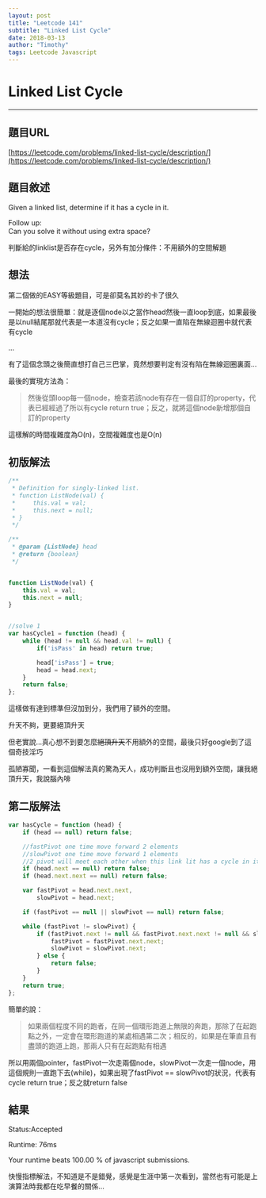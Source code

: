 ```yaml
---
layout: post
title: "Leetcode 141"
subtitle: "Linked List Cycle"
date: 2018-03-13
author: "Timothy"
tags: Leetcode Javascript
---
```

# Linked List Cycle

---

## 題目URL

[https://leetcode.com/problems/linked-list-cycle/description/](https://leetcode.com/problems/linked-list-cycle/description/)



## 題目敘述

Given a linked list, determine if it has a cycle in it.

Follow up:  
Can you solve it without using extra space?



判斷給的linklist是否存在cycle，另外有加分條件：不用額外的空間解題



## 想法

第二個做的EASY等級題目，可是卻莫名其妙的卡了很久

一開始的想法很簡單：就是逐個node以之當作head然後一直loop到底，如果最後是以null結尾那就代表是一本道沒有cycle；反之如果一直陷在無線迴圈中就代表有cycle

...

有了這個念頭之後簡直想打自己三巴掌，竟然想要判定有沒有陷在無線迴圈裏面...



最後的實現方法為：

> 然後從頭loop每一個node，檢查若該node有存在一個自訂的property，代表已經經過了所以有cycle return true；反之，就將這個node新增那個自訂的property

這樣解的時間複雜度為O\(n\)，空間複雜度也是O\(n\)



## 初版解法

 ```js
 /**
  * Definition for singly-linked list.
  * function ListNode(val) {
  *     this.val = val;
  *     this.next = null;
  * }
  */

 /**
  * @param {ListNode} head
  * @return {boolean}
  */


 function ListNode(val) {
     this.val = val;
     this.next = null;
 }


 //solve 1
 var hasCycle1 = function (head) {
     while (head != null && head.val != null) {
         if('isPass' in head) return true;

         head['isPass'] = true;
         head = head.next;
     }
     return false;
 };

 ```

這樣做有達到標準但沒加到分，我們用了額外的空間。

升天不夠，更要絕頂升天

但老實說...真心想不到要怎麼~~絕頂升天~~不用額外的空間，最後只好google到了這個奇技淫巧

孤陋寡聞，一看到這個解法真的驚為天人，成功判斷且也沒用到額外空間，讓我絕頂升天，我說腦內啡



## 第二版解法

```js
var hasCycle = function (head) {
    if (head == null) return false;

    //fastPivot one time move forward 2 elements
    //slowPivot one time move forward 1 elements
    //2 pivot will meet each other when this link lit has a cycle in it
    if (head.next == null) return false;
    if (head.next.next == null) return false;

    var fastPivot = head.next.next,
        slowPivot = head.next;

    if (fastPivot == null || slowPivot == null) return false;

    while (fastPivot != slowPivot) {
        if (fastPivot.next != null && fastPivot.next.next != null && slowPivot.next != null) {
            fastPivot = fastPivot.next.next;
            slowPivot = slowPivot.next;
        } else {
            return false;
        }
    }
    return true;
};
```

簡單的說：

> 如果兩個程度不同的跑者，在同一個環形跑道上無限的奔跑，那除了在起跑點之外，一定會在環形跑道的某處相遇第二次；相反的，如果是在筆直且有盡頭的跑道上跑，那兩人只有在起跑點有相遇

所以用兩個pointer，fastPivot一次走兩個node，slowPivot一次走一個node，用這個規則一直跑下去\(while\)，如果出現了fastPivot == slowPivot的狀況，代表有cycle return true；反之就return false



## 結果

Status:Accepted

Runtime: 76ms

Your runtime beats 100.00 % of javascript submissions.

快慢指標解法，不知道是不是錯覺，感覺是生涯中第一次看到，當然也有可能是上演算法時我都在吃早餐的關係...

